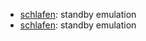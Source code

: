 * [schlafen](https://gist.github.com/86bc4adc113acf32e764#file-schlafen): standby emulation
* [schlafen](https://gist.github.com/86bc4adc113acf32e764#file-schlafen): standby emulation
